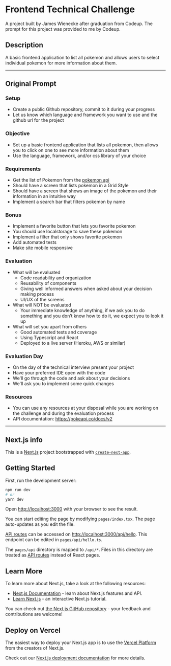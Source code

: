 # Frontend Technical Challenge
A project built by James Wienecke after graduation from Codeup. The prompt for this project was provided to me by Codeup.

## Description
A basic frontend application to list all pokemon and allows users to select individual pokemon for more information about them.

---
## Original Prompt
### Setup
* Create a public Github repository, commit to it during your progress
* Let us know which language and framework you want to use and the github url
for the project

### Objective
* Set up a basic frontend application that lists all pokemon, then allows you to click
on one to see more information about them
* Use the language, framework, and/or css library of your choice

### Requirements
* Get the list of Pokemon from the [pokemon api](https://pokeapi.co/)
* Should have a screen that lists pokemon in a Grid Style
* Should have a screen that shows an image of the pokemon and their information
in an intuitive way
* Implement a search bar that filters pokemon by name

### Bonus
* Implement a favorite button that lets you favorite pokemon
* You should use localstorage to save these pokemon
* Implement a filter that only shows favorite pokemon
* Add automated tests
* Make site mobile responsive

### Evaluation
* What will be evaluated
    * Code readability and organization
    * Reusability of components 
    * Giving well informed answers when asked about your decision making
process 
    * UI/UX of the screens
* What will NOT be evaluated
    * Your immediate knowledge of anything, if we ask you to do something and
you don’t know how to do it, we expect you to look it up
* What will set you apart from others 
    * Good automated tests and coverage 
    * Using Typescript and React 
    * Deployed to a live server (Heroku, AWS or similar)

### Evaluation Day
* On the day of the technical interview present your project
* Have your preferred IDE open with the code
* We'll go through the code and ask about your decisions
* We'll ask you to implement some quick changes

### Resources
* You can use any resources at your disposal while you are working on the
challenge and during the evaluation process
* API documentation: ​https://pokeapi.co/docs/v2 
 
 
---
## Next.js info

This is a [Next.js](https://nextjs.org/) project bootstrapped with [`create-next-app`](https://github.com/vercel/next.js/tree/canary/packages/create-next-app).

## Getting Started

First, run the development server:

```bash
npm run dev
# or
yarn dev
```

Open [http://localhost:3000](http://localhost:3000) with your browser to see the result.

You can start editing the page by modifying `pages/index.tsx`. The page auto-updates as you edit the file.

[API routes](https://nextjs.org/docs/api-routes/introduction) can be accessed on [http://localhost:3000/api/hello](http://localhost:3000/api/hello). This endpoint can be edited in `pages/api/hello.ts`.

The `pages/api` directory is mapped to `/api/*`. Files in this directory are treated as [API routes](https://nextjs.org/docs/api-routes/introduction) instead of React pages.

## Learn More

To learn more about Next.js, take a look at the following resources:

- [Next.js Documentation](https://nextjs.org/docs) - learn about Next.js features and API.
- [Learn Next.js](https://nextjs.org/learn) - an interactive Next.js tutorial.

You can check out [the Next.js GitHub repository](https://github.com/vercel/next.js/) - your feedback and contributions are welcome!

## Deploy on Vercel

The easiest way to deploy your Next.js app is to use the [Vercel Platform](https://vercel.com/new?utm_medium=default-template&filter=next.js&utm_source=create-next-app&utm_campaign=create-next-app-readme) from the creators of Next.js.

Check out our [Next.js deployment documentation](https://nextjs.org/docs/deployment) for more details.
